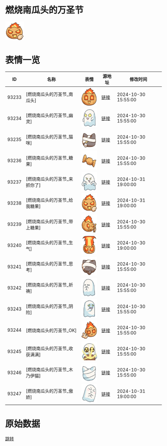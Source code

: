# 燃烧南瓜头的万圣节

<img src="./cover.png" height="60" alt="cover" />

# 表情一览

|ID|名称|表情|源地址|修改时间|
|----|----|----|----|----|
|93233|[燃烧南瓜头的万圣节_南瓜头]|<img src="./pic/093233_%5B燃烧南瓜头的万圣节_南瓜头%5D.png" height="60" alt="南瓜头"/>|[链接](https://i0.hdslb.com/bfs/garb/e8c3e10265303b85fdac267ee9afa0af0fe13399.png)|2024-10-30 15:55:00|
|93234|[燃烧南瓜头的万圣节_幽灵]|<img src="./pic/093234_%5B燃烧南瓜头的万圣节_幽灵%5D.png" height="60" alt="幽灵"/>|[链接](https://i0.hdslb.com/bfs/garb/9d3baedacac0c47dd134cc9fe346a7910f958002.png)|2024-10-30 15:55:00|
|93235|[燃烧南瓜头的万圣节_猫咪]|<img src="./pic/093235_%5B燃烧南瓜头的万圣节_猫咪%5D.png" height="60" alt="猫咪"/>|[链接](https://i0.hdslb.com/bfs/garb/215b773150f72133de4ffb24d4f076fc41a4276c.png)|2024-10-30 15:55:00|
|93236|[燃烧南瓜头的万圣节_糖果]|<img src="./pic/093236_%5B燃烧南瓜头的万圣节_糖果%5D.png" height="60" alt="糖果"/>|[链接](https://i0.hdslb.com/bfs/garb/3d95b37995a2e50f6fee26b05c93f68095e13218.png)|2024-10-30 15:55:00|
|93237|[燃烧南瓜头的万圣节_来抓你了]|<img src="./pic/093237_%5B燃烧南瓜头的万圣节_来抓你了%5D.png" height="60" alt="来抓你了"/>|[链接](https://i0.hdslb.com/bfs/garb/ab9764fa660e60c0080727e6b5f6e8f55d3736ee.png)|2024-10-31 19:00:00|
|93238|[燃烧南瓜头的万圣节_给我糖果]|<img src="./pic/093238_%5B燃烧南瓜头的万圣节_给我糖果%5D.png" height="60" alt="给我糖果"/>|[链接](https://i0.hdslb.com/bfs/garb/d604f8827a2b61b1378e5eefb5ae0c3fe937ce4d.png)|2024-10-31 19:00:00|
|93239|[燃烧南瓜头的万圣节_带上糖果]|<img src="./pic/093239_%5B燃烧南瓜头的万圣节_带上糖果%5D.png" height="60" alt="带上糖果"/>|[链接](https://i0.hdslb.com/bfs/garb/e8bd91d6eb076afa564b2ecf095d36db5c374493.png)|2024-10-30 15:55:00|
|93240|[燃烧南瓜头的万圣节_生气]|<img src="./pic/093240_%5B燃烧南瓜头的万圣节_生气%5D.png" height="60" alt="生气"/>|[链接](https://i0.hdslb.com/bfs/garb/00353c934473bc6980b666e2057a25ce42b99d06.png)|2024-10-30 19:00:00|
|93241|[燃烧南瓜头的万圣节_思考]|<img src="./pic/093241_%5B燃烧南瓜头的万圣节_思考%5D.png" height="60" alt="思考"/>|[链接](https://i0.hdslb.com/bfs/garb/c22fdcc6a94df16e4cb1f5d08522328dc34f513a.png)|2024-10-30 15:55:00|
|93242|[燃烧南瓜头的万圣节_祈祷]|<img src="./pic/093242_%5B燃烧南瓜头的万圣节_祈祷%5D.png" height="60" alt="祈祷"/>|[链接](https://i0.hdslb.com/bfs/garb/aa35071a846550b4bfbc8802ecdda36e86a749df.png)|2024-10-30 15:55:00|
|93243|[燃烧南瓜头的万圣节_阴险]|<img src="./pic/093243_%5B燃烧南瓜头的万圣节_阴险%5D.png" height="60" alt="阴险"/>|[链接](https://i0.hdslb.com/bfs/garb/d60f6c120d7be7e3fccdd9fce89a8d5c607d5d3c.png)|2024-10-30 15:55:00|
|93244|[燃烧南瓜头的万圣节_OK]|<img src="./pic/093244_%5B燃烧南瓜头的万圣节_OK%5D.png" height="60" alt="OK"/>|[链接](https://i0.hdslb.com/bfs/garb/21ea87e469f38013ebc5629969db5a85e6efa993.png)|2024-10-30 15:55:00|
|93245|[燃烧南瓜头的万圣节_收获满满]|<img src="./pic/093245_%5B燃烧南瓜头的万圣节_收获满满%5D.png" height="60" alt="收获满满"/>|[链接](https://i0.hdslb.com/bfs/garb/3b849c00045163e2b388cb81ad927c224a81508f.png)|2024-10-30 15:55:00|
|93246|[燃烧南瓜头的万圣节_木乃伊猫]|<img src="./pic/093246_%5B燃烧南瓜头的万圣节_木乃伊猫%5D.png" height="60" alt="木乃伊猫"/>|[链接](https://i0.hdslb.com/bfs/garb/f1ec45f701bf07a0e2c076e0003ea9d72485ee40.png)|2024-10-30 15:55:00|
|93247|[燃烧南瓜头的万圣节_傲娇]|<img src="./pic/093247_%5B燃烧南瓜头的万圣节_傲娇%5D.png" height="60" alt="傲娇"/>|[链接](https://i0.hdslb.com/bfs/garb/b6d1d04d308c356f0b7873d2df677c06ac3989fc.png)|2024-10-31 19:00:00|

# 原始数据

[跳转](./raw.json)


